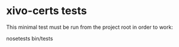 # xivo-certs tests

This minimal test must be run from the project root in order to work:

  nosetests bin/tests
